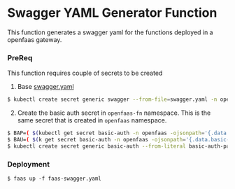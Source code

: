 # Swagger YAML Generator Function

This function generates a swagger yaml for the functions deployed in a openfaas 
gateway.

### PreReq

This function requires couple of secrets to be created

1. Base [swagger.yaml](./swagger.yaml)

```bash
$ kubectl create secret generic swagger --from-file=swagger.yaml -n openfaas-fn
```

2. Create the basic auth secret in `openfaas-fn` namespace. 
This is the same secret that is created in `openfaas` namespace.

```bash
$ BAP=( $(kubectl get secret basic-auth -n openfaas -ojsonpath='{.data.basic-auth-password}') )
$ BAU=( $(k get secret basic-auth -n openfaas -ojsonpath='{.data.basic-auth-user}') )
$ kubectl create secret generic basic-auth --from-literal basic-auth-password=$BAP  --from-literal basic-auth-user=$BAU -n openfaas-fn
```

### Deployment

```
$ faas up -f faas-swagger.yaml
```